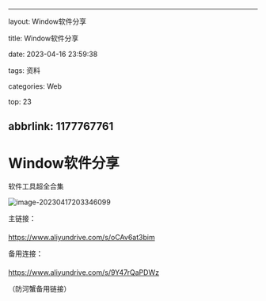
---
layout: Window软件分享

title: Window软件分享

date: 2023-04-16 23:59:38

tags: 资料

categories: Web


top: 23


abbrlink: 1177767761
---
# Window软件分享



软件工具超全合集

![image-20230417203346099](https://gitee.com/fadeway32/fadeway32/raw/master/img/202304172033768.png)

主链接：  

#### 

https://www.aliyundrive.com/s/oCAv6at3bim

备用连接：

#### 

https://www.aliyundrive.com/s/9Y47rQaPDWz

（防河蟹备用链接）